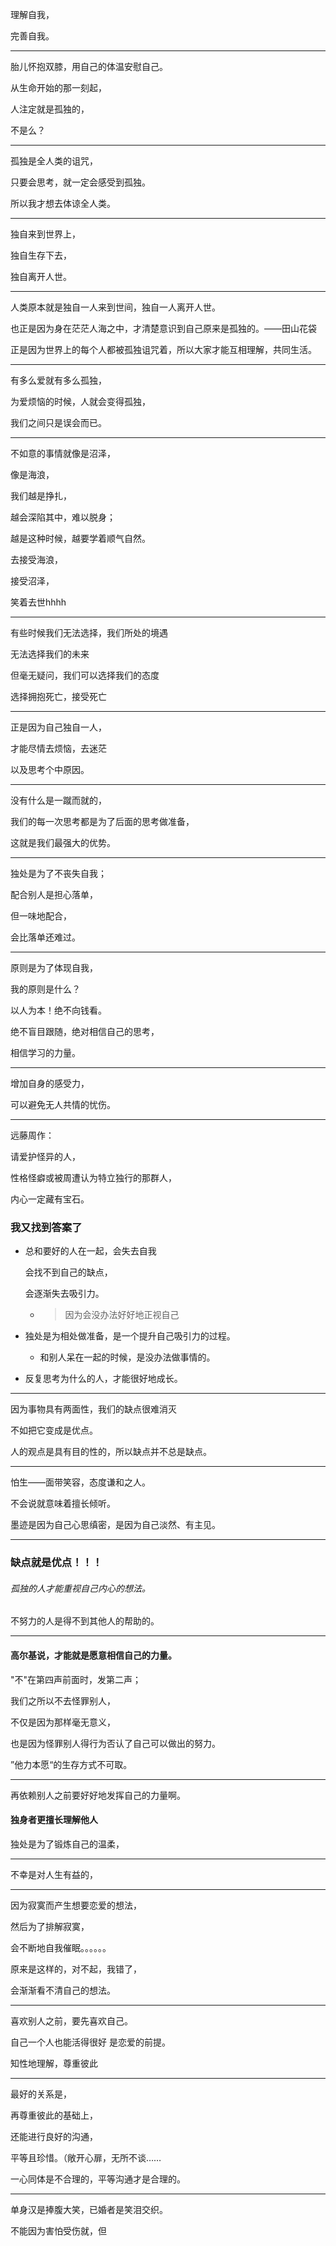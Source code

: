 理解自我，

完善自我。

---

胎儿怀抱双膝，用自己的体温安慰自己。

从生命开始的那一刻起，

人注定就是孤独的，

不是么？

---

孤独是全人类的诅咒，

只要会思考，就一定会感受到孤独。

所以我才想去体谅全人类。

---

独自来到世界上，

独自生存下去，

独自离开人世。

---

人类原本就是独自一人来到世间，独自一人离开人世。

也正是因为身在茫茫人海之中，才清楚意识到自己原来是孤独的。——田山花袋

正是因为世界上的每个人都被孤独诅咒着，所以大家才能互相理解，共同生活。

---

有多么爱就有多么孤独，

为爱烦恼的时候，人就会变得孤独，

我们之间只是误会而已。

---

不如意的事情就像是沼泽，

像是海浪，

我们越是挣扎，

越会深陷其中，难以脱身；

越是这种时候，越要学着顺气自然。

去接受海浪，

接受沼泽，

笑着去世hhhh

---

有些时候我们无法选择，我们所处的境遇

无法选择我们的未来

但毫无疑问，我们可以选择我们的态度

选择拥抱死亡，接受死亡

---

正是因为自己独自一人，

才能尽情去烦恼，去迷茫

以及思考个中原因。

---

没有什么是一蹴而就的，

我们的每一次思考都是为了后面的思考做准备，

这就是我们最强大的优势。

---

独处是为了不丧失自我；

配合别人是担心落单，

但一味地配合，

会比落单还难过。

---

原则是为了体现自我，

我的原则是什么？

以人为本！绝不向钱看。

绝不盲目跟随，绝对相信自己的思考，

相信学习的力量。

---

增加自身的感受力，

可以避免无人共情的忧伤。

---

远藤周作：

请爱护怪异的人，

性格怪癖或被周遭认为特立独行的那群人，

内心一定藏有宝石。



### 我又找到答案了

- 总和要好的人在一起，会失去自我

  会找不到自己的缺点，

  会逐渐失去吸引力。

  - > 因为会没办法好好地正视自己

- 独处是为相处做准备，是一个提升自己吸引力的过程。

  - 和别人呆在一起的时候，是没办法做事情的。

- 反复思考为什么的人，才能很好地成长。

---

因为事物具有两面性，我们的缺点很难消灭

不如把它变成是优点。

人的观点是具有目的性的，所以缺点并不总是缺点。

---

怕生——面带笑容，态度谦和之人。

不会说就意味着擅长倾听。

墨迹是因为自己心思缜密，是因为自己淡然、有主见。

---

### 缺点就是优点！！！

###### 孤独的人才能重视自己内心的想法。

不努力的人是得不到其他人的帮助的。

---

#### 高尔基说，才能就是愿意相信自己的力量。

"不"在第四声前面时，发第二声；

我们之所以不去怪罪别人，

不仅是因为那样毫无意义，

也是因为怪罪别人得行为否认了自己可以做出的努力。

”他力本愿“的生存方式不可取。

---

再依赖别人之前要好好地发挥自己的力量啊。

#### 独身者更擅长理解他人

独处是为了锻炼自己的温柔，

---

不幸是对人生有益的，

---

因为寂寞而产生想要恋爱的想法，

然后为了排解寂寞，

会不断地自我催眠。。。。。。

原来是这样的，对不起，我错了，

会渐渐看不清自己的想法。

---

喜欢别人之前，要先喜欢自己。

自己一个人也能活得很好 是恋爱的前提。

知性地理解，尊重彼此

---

最好的关系是，

再尊重彼此的基础上，

还能进行良好的沟通，

平等且珍惜。（敞开心扉，无所不谈……

一心同体是不合理的，平等沟通才是合理的。

---

单身汉是捧腹大笑，已婚者是笑泪交织。

不能因为害怕受伤就，但





